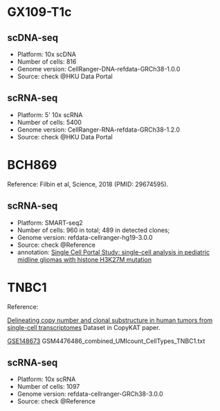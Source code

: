 # GX109-T1c

## scDNA-seq

* Platform: 10x scDNA
* Number of cells: 816
* Genome version: CellRanger-DNA-refdata-GRCh38-1.0.0
* Source: check @HKU Data Portal

## scRNA-seq

* Platform: 5' 10x scRNA
* Number of cells: 5400
* Genome version: CellRanger-RNA-refdata-GRCh38-1.2.0
* Source: check @HKU Data Portal


# BCH869

Reference: Filbin et al, Science, 2018 (PMID: 29674595).

## scRNA-seq

* Platform: SMART-seq2
* Number of cells: 960 in total; 489 in detected clones;
* Genome version: refdata-cellranger-hg19-3.0.0
* Source: check @Reference
* annotation: [Single Cell Portal Study: single-cell analysis in pediatric midline gliomas with histone H3K27M mutation](https://singlecell.broadinstitute.org/single_cell/study/SCP147/single-cell-analysis-in-pediatric-midline-gliomas-with-histone-h3k27m-mutation)


# TNBC1

Reference: 

[Delineating copy number and clonal substructure in human tumors from single-cell transcriptomes](https://www.nature.com/articles/s41587-020-00795-2)
Dataset in CopyKAT paper.

[GSE148673](https://www.ncbi.nlm.nih.gov/geo/query/acc.cgi?acc=GSM4476486)  GSM4476486_combined_UMIcount_CellTypes_TNBC1.txt

## scRNA-seq

* Platform: 10x scRNA
* Number of cells: 1097
* Genome version: refdata-cellranger-GRCh38-3.0.0
* Source: check @Reference
